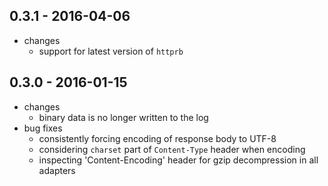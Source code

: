 ## 0.3.1 - 2016-04-06

* changes
  * support for latest version of `httprb`

## 0.3.0 - 2016-01-15
* changes
  * binary data is no longer written to the log
* bug fixes
  * consistently forcing encoding of response body to UTF-8 
  * considering `charset` part of `Content-Type` header when encoding
  * inspecting 'Content-Encoding' header for gzip decompression in all adapters